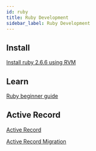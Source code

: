 ```yaml
---
id: ruby
title: Ruby Development
sidebar_label: Ruby Development
---
```

## Install
[Install ruby 2.6.6 using RVM](https://rvm.io/rvm/install)

## Learn
[Ruby beginner guide](https://rubymonk.com/learning/books/1-ruby-primer)

## Active Record
[Active Record](https://guides.rubyonrails.org/active_record_basics.html#what-is-active-record-questionmark)

[Active Record Migration](https://guides.rubyonrails.org/active_record_migrations.html)
